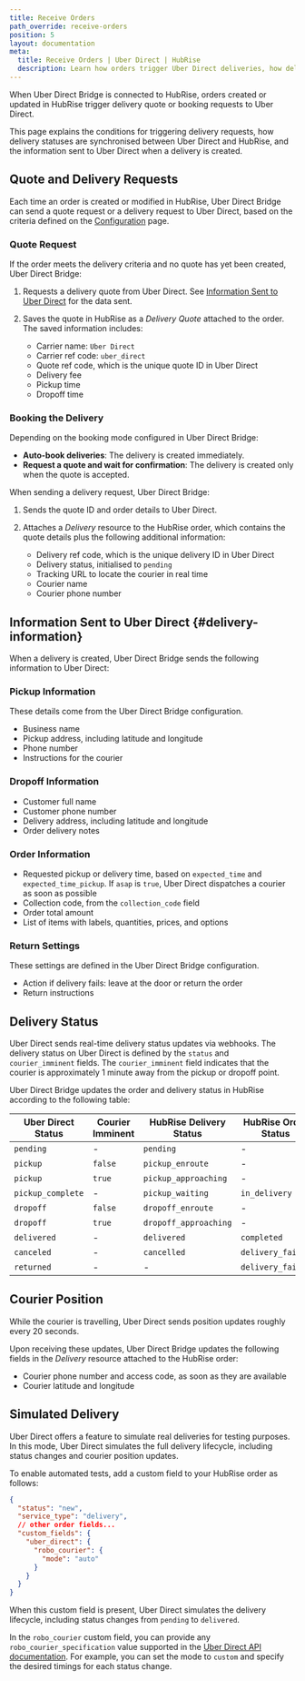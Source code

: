 ```yaml
---
title: Receive Orders
path_override: receive-orders
position: 5
layout: documentation
meta:
  title: Receive Orders | Uber Direct | HubRise
  description: Learn how orders trigger Uber Direct deliveries, how delivery status updates are synchronised, and how to track the courier’s position in real time.
---
```


When Uber Direct Bridge is connected to HubRise, orders created or updated in HubRise trigger delivery quote or booking requests to Uber Direct.

This page explains the conditions for triggering delivery requests, how delivery statuses are synchronised between Uber Direct and HubRise, and the information sent to Uber Direct when a delivery is created.

## Quote and Delivery Requests

Each time an order is created or modified in HubRise, Uber Direct Bridge can send a quote request or a delivery request to Uber Direct, based on the criteria defined on the [Configuration](/apps/uber-direct/configuration#delivery-criteria) page.

### Quote Request

If the order meets the delivery criteria and no quote has yet been created, Uber Direct Bridge:

1. Requests a delivery quote from Uber Direct. See [Information Sent to Uber Direct](#delivery-information) for the data sent.
2. Saves the quote in HubRise as a _Delivery Quote_ attached to the order. The saved information includes:

   - Carrier name: `Uber Direct`
   - Carrier ref code: `uber_direct`
   - Quote ref code, which is the unique quote ID in Uber Direct
   - Delivery fee
   - Pickup time
   - Dropoff time

### Booking the Delivery

Depending on the booking mode configured in Uber Direct Bridge:

- **Auto-book deliveries**: The delivery is created immediately.
- **Request a quote and wait for confirmation**: The delivery is created only when the quote is accepted.

When sending a delivery request, Uber Direct Bridge:

1. Sends the quote ID and order details to Uber Direct.
2. Attaches a _Delivery_ resource to the HubRise order, which contains the quote details plus the following additional information:

   - Delivery ref code, which is the unique delivery ID in Uber Direct
   - Delivery status, initialised to `pending`
   - Tracking URL to locate the courier in real time
   - Courier name
   - Courier phone number

## Information Sent to Uber Direct {#delivery-information}

When a delivery is created, Uber Direct Bridge sends the following information to Uber Direct:

### Pickup Information

These details come from the Uber Direct Bridge configuration.

- Business name
- Pickup address, including latitude and longitude
- Phone number
- Instructions for the courier

### Dropoff Information

- Customer full name
- Customer phone number
- Delivery address, including latitude and longitude
- Order delivery notes

### Order Information

- Requested pickup or delivery time, based on `expected_time` and `expected_time_pickup`. If `asap` is `true`, Uber Direct dispatches a courier as soon as possible
- Collection code, from the `collection_code` field
- Order total amount
- List of items with labels, quantities, prices, and options

### Return Settings

These settings are defined in the Uber Direct Bridge configuration.

- Action if delivery fails: leave at the door or return the order
- Return instructions

## Delivery Status

Uber Direct sends real-time delivery status updates via webhooks. The delivery status on Uber Direct is defined by the `status` and `courier_imminent` fields. The `courier_imminent` field indicates that the courier is approximately 1 minute away from the pickup or dropoff point.

Uber Direct Bridge updates the order and delivery status in HubRise according to the following table:

| Uber Direct Status | Courier Imminent | HubRise Delivery Status | HubRise Order Status |
| ------------------ | ---------------- | ----------------------- | -------------------- |
| `pending`          | -                | `pending`               | -                    |
| `pickup`           | `false`          | `pickup_enroute`        | -                    |
| `pickup`           | `true`           | `pickup_approaching`    | -                    |
| `pickup_complete`  | -                | `pickup_waiting`        | `in_delivery`        |
| `dropoff`          | `false`          | `dropoff_enroute`       | -                    |
| `dropoff`          | `true`           | `dropoff_approaching`   | -                    |
| `delivered`        | -                | `delivered`             | `completed`          |
| `canceled`         | -                | `cancelled`             | `delivery_failed`    |
| `returned`         | -                | -                       | `delivery_failed`    |

## Courier Position

While the courier is travelling, Uber Direct sends position updates roughly every 20 seconds.

Upon receiving these updates, Uber Direct Bridge updates the following fields in the _Delivery_ resource attached to the HubRise order:

- Courier phone number and access code, as soon as they are available
- Courier latitude and longitude

## Simulated Delivery

Uber Direct offers a feature to simulate real deliveries for testing purposes. In this mode, Uber Direct simulates the full delivery lifecycle, including status changes and courier position updates.

To enable automated tests, add a custom field to your HubRise order as follows:

```json
{
  "status": "new",
  "service_type": "delivery",
  // other order fields...
  "custom_fields": {
    "uber_direct": {
      "robo_courier": {
        "mode": "auto"
      }
    }
  }
}
```

When this custom field is present, Uber Direct simulates the delivery lifecycle, including status changes from `pending` to `delivered`.

In the `robo_courier` custom field, you can provide any `robo_courier_specification` value supported in the [Uber Direct API documentation](https://developer.uber.com/docs/deliveries/guides/robocourier). For example, you can set the mode to `custom` and specify the desired timings for each status change.

